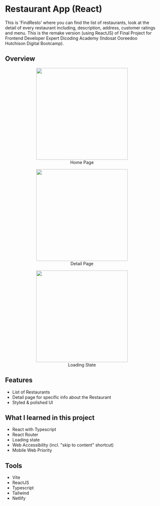 # Restaurant App (React)
This is 'FindResto' where you can find the list of restaurants, look at the detail of every restaurant including, description, address, customer ratings and menu. This is the remake version (using ReactJS) of Final Project for Frontend Developer Expert Dicoding Academy (Indosat Ooreedoo Hutchison Digital Bootcamp).

## Overview

<p align="center">
  <img src="https://user-images.githubusercontent.com/107041835/211182221-a7b583e5-8444-4798-878c-8649fa6c0775.jpg" width="300px"/>
  <br />
  Home Page
</p>

<p align="center">
  <img src="https://user-images.githubusercontent.com/107041835/211182416-8af4ed69-2976-488b-ae1a-b0f72a252155.jpg" width="300px"/>
  <br />
  Detail Page
</p>

<p align="center">
  <img src="https://user-images.githubusercontent.com/107041835/211182163-9a1db09e-33fd-40fc-8140-a6afbaf6c7c0.jpg" width="300px"/>
  <br />
  Loading State
</p>

## Features
- List of Restaurants
- Detail page for specific info about the Restaurant
- Styled & polished UI

## What I learned in this project
- React with Typescript
- React Router
- Loading state
- Web Accessibility (incl. "skip to content" shortcut)
- Mobile Web Priority 

## Tools 
- Vite
- ReactJS
- Typescript
- Tailwind
- Netlify
